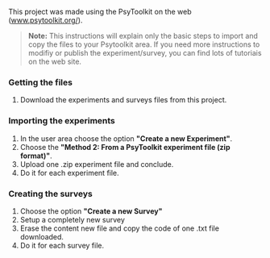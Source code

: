 This project was made using the PsyToolkit on the web (www.psytoolkit.org/).

> **Note:**  This instructions will explain only the basic steps to import and copy the files to your Psytoolkit area. If you need more instructions to modifiy or publish the experiment/survey, you can find lots of tutoriais on the web site.

### Getting the files
1. Download the experiments and surveys files from this project.

### Importing the experiments
1.  In the user area choose the option **"Create a new Experiment"**.
2.  Choose the **"Method 2: From a PsyToolkit experiment file (zip format)"**.
3.  Upload one .zip experiment file and conclude.
4.  Do it for each experiment file.

### Creating the surveys
1.  Choose the option **"Create a new Survey"**
2.  Setup a completely new survey
3.  Erase the content new file and copy the code of one .txt file downloaded.
4.  Do it for each survey file.





